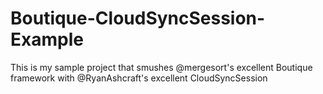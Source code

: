 # Boutique-CloudSyncSession-Example
This is my sample project that smushes @mergesort's excellent Boutique framework with @RyanAshcraft's excellent CloudSyncSession
